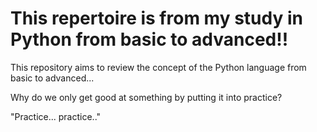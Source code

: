 # This repertoire is from my study in Python from basic to advanced!!

This repository aims to review the concept of the Python language from basic to advanced...

Why do we only get good at something by putting it into practice?

"Practice... practice.."